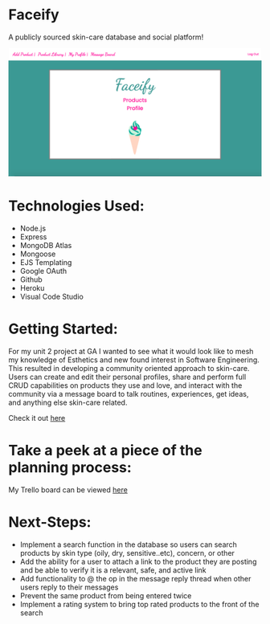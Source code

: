 # Faceify
A publicly sourced skin-care database and social platform!

![landing](faceify/../public/images/landing2.png)

# Technologies Used:
- Node.js
- Express
- MongoDB Atlas
- Mongoose
- EJS Templating
- Google OAuth
- Github
- Heroku
- Visual Code Studio

# Getting Started:
For my unit 2 project at GA I wanted to see what it would look like to mesh my knowledge of Esthetics and new found interest in Software Engineering. This resulted in developing a community oriented approach to skin-care. Users can create and edit their personal profiles, share and perform full CRUD capabilities on products they use and love, and interact with the community via a message board to talk routines, experiences, get ideas, and anything else skin-care related. 

Check it out [here](https://faceify-project.herokuapp.com/)

# Take a peek at a piece of the planning process:
My Trello board can be viewed [here](https://trello.com/b/xRRvQe8B/unit-2-project)

# Next-Steps:
- Implement a search function in the database so users can search products by skin type (oily, dry, sensitive..etc), concern, or other
- Add the ability for a user to attach a link to the product they are posting and be able to verify it is a relevant, safe, and active link
- Add functionality to @ the op in the message reply thread when other users reply to their messages
- Prevent the same product from being entered twice
- Implement a rating system to bring top rated products to the front of the search




